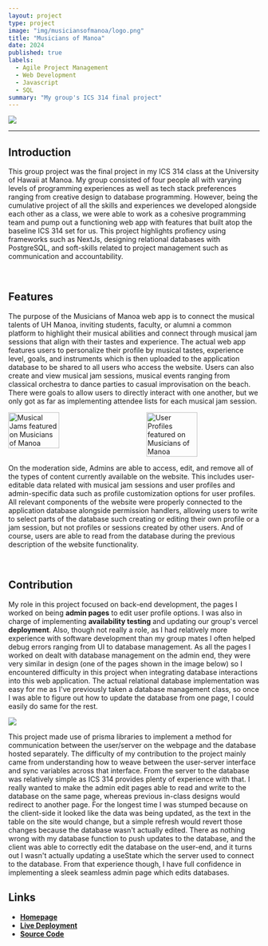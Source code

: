 ```yaml
---
layout: project
type: project
image: "img/musiciansofmanoa/logo.png"
title: "Musicians of Manoa"
date: 2024
published: true
labels:
  - Agile Project Management
  - Web Development
  - Javascript
  - SQL
summary: "My group's ICS 314 final project"
---
```


<div class="text-center p-4">
  <img src="../img/musuciansofmanoa/home.png" class="img-thumbnail" >
</div>

<hr>

## Introduction
<p>
This group project was the final project in my ICS 314 class at the University of Hawaii at Manoa. My group consisted of four people all with varying levels of programming experiences as well as tech stack preferences ranging from creative design to database programming. However, being the cumulative project of all the skills and experiences we developed alongside each other as a class, we were able to work as a cohesive programming team and pump out a functioning web app with features that built atop the baseline ICS 314 set for us. This project highlights profiency using frameworks such as NextJs, designing relational databases with PostgreSQL, and soft-skills related to project management such as communication and accountability.
</p>
<br>

## Features
<p>
The purpose of the Musicians of Manoa web app is to connect the musical talents of UH Manoa, inviting students, faculty, or alumni a common platform to highlight their musical abilities and connect through musical jam sessions that align with their tastes and experience. The actual web app features users to personalize their profile by musical tastes, experience level, goals, and instruments which is then uploaded to the application database to be shared to all users who access the website. Users can also create and view musical jam sessions, musical events ranging from classical orchestra to dance parties to casual improvisation on the beach. There were goals to allow users to directly interact with one another, but we only got as far as implementing attendee lists for each musical jam session.
</p>
<div style="display: flex; justify-content: space-between;">
  <img src="../img/musuciansofmanoa/jam.png" alt="Musical Jams featured on Musicians of Manoa" style="width: 45%;">
  <img src="../img/musuciansofmanoa/profile.png" alt="User Profiles featured on Musicians of Manoa" style="width: 45%;">
</div>
<p>
On the moderation side, Admins are able to access, edit, and remove all of the types of content currently available on the website. This includes user-editable data related with musical jam sessions and user profiles and admin-specific data such as profile customization options for user profiles. All relevant components of the website were properly connected to the application database alongside permission handlers, allowing users to write to select parts of the database such creating or editing their own profile or a jam session, but not profiles or sessions created by other users. And of course, users are able to read from the database during the previous description of the website functionality. 
</p>
<br>

## Contribution
<p>
My role in this project focused on back-end development, the pages I worked on being <b>admin pages</b> to edit user profile options. I was also in charge of implementing <b>availability testing</b> and updating our group's vercel <b>deployment</b>. Also, though not really a role, as I had relatively more experience with software development than my group mates I often helped debug errors ranging from UI to database management. As all the pages I worked on dealt with database management on the admin end, they were very similar in design (one of the pages shown in the image below) so I encountered difficulty in this project when integrating database interactions into this web application. The actual relational database implementation was easy for me as I've previously taken a database management class, so once I was able to figure out how to update the database from one page, I could easily do same for the rest.
</p>

<div class="text-center p-4">
  <img src="../img/musuciansofmanoa/admingenre.png" class="img-thumbnail" >
</div>

<p>
This project made use of prisma libraries to implement a method for communication between the user/server on the webpage and the database hosted separately. The difficulty of my contribution to the project mainly came from understanding how to weave between the user-server interface and sync variables across that interface. From the server to the database was relatively simple as ICS 314 provides plenty of experience with that. I really wanted to make the admin edit pages able to read and write to the database on the same page, whereas previous in-class designs would redirect to another page. For the longest time I was stumped because on the client-side it looked like the data was being updated, as the text in the table on the site would change, but a simple refresh would revert those changes because the database wasn't actually edited. There as nothing wrong with my database function to push updates to the database, and the client was able to correctly edit the database on the user-end, and it turns out I wasn't actually updating a useState which the server used to connect to the database. From that experience though, I have full confidence in implementing a sleek seamless admin page which edits databases.
</p>

## Links
<ul>
  <li><a href="https://musicians-of-manoa.github.io/"><strong>Homepage</strong></a></li>
  <li><a href="https://musicians-of-manoa.vercel.app/"><strong>Live Deployment</strong></a></li>
  <li><a href="https://github.com/musicians-of-manoa/musicians-of-manoa"><strong>Source Code</strong></a></li>
</ul>
